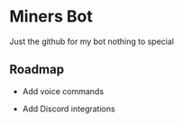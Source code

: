 
# Miners Bot

Just the github for my bot nothing to special


## Roadmap

- Add voice commands

- Add Discord integrations

